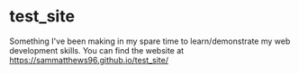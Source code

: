 # test_site

Something I've been making in my spare time to learn/demonstrate my web development skills. You can find the website at 
https://sammatthews96.github.io/test_site/
